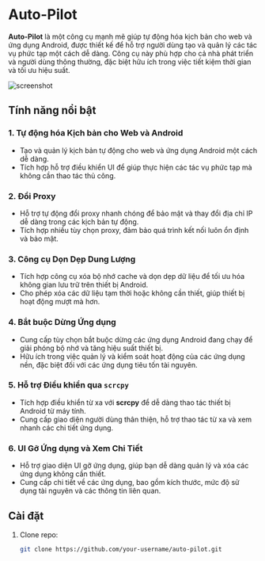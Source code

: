# Auto-Pilot

**Auto-Pilot** là một công cụ mạnh mẽ giúp tự động hóa kịch bản cho web và ứng dụng Android, được thiết kế để hỗ trợ người dùng tạo và quản lý các tác vụ phức tạp một cách dễ dàng. Công cụ này phù hợp cho cả nhà phát triển và người dùng thông thường, đặc biệt hữu ích trong việc tiết kiệm thời gian và tối ưu hiệu suất.

![screenshot](Images/icon_tool.png.png)

## Tính năng nổi bật

### 1. Tự động hóa Kịch bản cho Web và Android
- Tạo và quản lý kịch bản tự động cho web và ứng dụng Android một cách dễ dàng.
- Tích hợp hỗ trợ điều khiển UI để giúp thực hiện các tác vụ phức tạp mà không cần thao tác thủ công.

### 2. Đổi Proxy
- Hỗ trợ tự động đổi proxy nhanh chóng để bảo mật và thay đổi địa chỉ IP dễ dàng trong các kịch bản tự động.
- Tích hợp nhiều tùy chọn proxy, đảm bảo quá trình kết nối luôn ổn định và bảo mật.

### 3. Công cụ Dọn Dẹp Dung Lượng
- Tích hợp công cụ xóa bộ nhớ cache và dọn dẹp dữ liệu để tối ưu hóa không gian lưu trữ trên thiết bị Android.
- Cho phép xóa các dữ liệu tạm thời hoặc không cần thiết, giúp thiết bị hoạt động mượt mà hơn.

### 4. Bắt buộc Dừng Ứng dụng
- Cung cấp tùy chọn bắt buộc dừng các ứng dụng Android đang chạy để giải phóng bộ nhớ và tăng hiệu suất thiết bị.
- Hữu ích trong việc quản lý và kiểm soát hoạt động của các ứng dụng nền, đặc biệt đối với các ứng dụng tiêu tốn tài nguyên.

### 5. Hỗ trợ Điều khiển qua `scrcpy`
- Tích hợp điều khiển từ xa với **scrcpy** để dễ dàng thao tác thiết bị Android từ máy tính.
- Cung cấp giao diện người dùng thân thiện, hỗ trợ thao tác từ xa và xem nhanh các chi tiết ứng dụng.

### 6. UI Gỡ Ứng dụng và Xem Chi Tiết
- Hỗ trợ giao diện UI gỡ ứng dụng, giúp bạn dễ dàng quản lý và xóa các ứng dụng không cần thiết.
- Cung cấp chi tiết về các ứng dụng, bao gồm kích thước, mức độ sử dụng tài nguyên và các thông tin liên quan.

## Cài đặt

1. Clone repo:
   ```bash
   git clone https://github.com/your-username/auto-pilot.git

